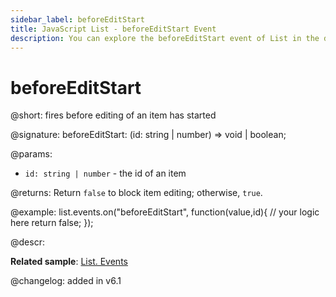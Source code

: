 ```yaml
---
sidebar_label: beforeEditStart
title: JavaScript List - beforeEditStart Event 
description: You can explore the beforeEditStart event of List in the documentation of the DHTMLX JavaScript UI library. Browse developer guides and API reference, try out code examples and live demos, and download a free 30-day evaluation version of DHTMLX Suite 7.
---
```


# beforeEditStart

@short: fires before editing of an item has started

@signature: beforeEditStart: (id: string | number) => void | boolean;

@params:
- `id: string | number` - the id of an item

@returns:
Return `false` to block item editing; otherwise, `true`.

@example:
list.events.on("beforeEditStart", function(value,id){
	// your logic here
    return false;
});

@descr:

**Related sample**: [List. Events](https://snippet.dhtmlx.com/iwt1yd61)

@changelog: added in v6.1
